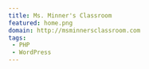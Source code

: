 ```yaml
---
title: Ms. Minner's Classroom
featured: home.png
domain: http://msminnersclassroom.com
tags: 
 - PHP
 - WordPress
---
```

